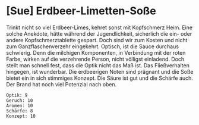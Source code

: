 # \[Sue\] Erdbeer-Limetten-Soße

Trinkt nicht so viel Erdbeer-Limes, kehret sonst mit Kopfschmerz Heim. Eine solche Anekdote, hätte während der Jugendlichkeit, sicherlich die ein- oder andere Kopfschmerztablette gespart. Doch sind wir zum Kosten und nicht zum Ganzflaschenverzehr eingekehrt. Optisch, ist die Sauce durchaus schwierig. Denn die milchigen Komponenten, in Verbindung mit der roten Farbe, wirken auf die verzehrende Person, nicht völligst einladend. Doch stellt man schnell fest, dass die Optik nicht das Maß ist. Das Fließverhalten hingegen, ist wunderbar. Die erdbeerigen Noten sind prägnant und die Soße bietet ein in sich stimmiges Konzept. Die Säure ist gut und die Schärfe auch. Der Brand hat noch viel Potenzial nach oben.



```text
Optik: 9
Geruch: 10
Aromen: 10
Schärfe: 8
Konzept: 10 
```

